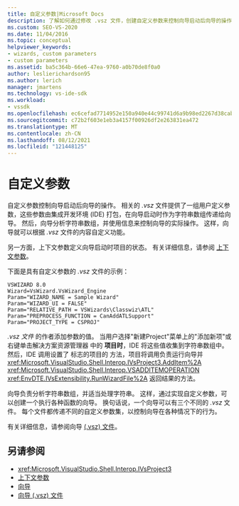 ```yaml
---
title: 自定义参数|Microsoft Docs
description: 了解如何通过修改 .vsz 文件，创建自定义参数来控制向导启动后向导的操作。
ms.custom: SEO-VS-2020
ms.date: 11/04/2016
ms.topic: conceptual
helpviewer_keywords:
- wizards, custom parameters
- custom parameters
ms.assetid: ba5c364b-66e6-47ea-9760-a0b70de8f0a0
author: leslierichardson95
ms.author: lerich
manager: jmartens
ms.technology: vs-ide-sdk
ms.workload:
- vssdk
ms.openlocfilehash: ec6cefad7714952e150a940e44c99741d6a9b98ed2267d38cab1651c69932b78
ms.sourcegitcommit: c72b2f603e1eb3a4157f00926df2e263831ea472
ms.translationtype: MT
ms.contentlocale: zh-CN
ms.lasthandoff: 08/12/2021
ms.locfileid: "121448125"
---
```

# <a name="custom-parameters"></a>自定义参数
自定义参数控制向导启动后向导的操作。 相关的 *.vsz* 文件提供了一组用户定义参数，这些参数由集成开发环境 (IDE) 打包，在向导启动时作为字符串数组传递给向导。 然后，向导分析字符串数组，并使用信息来控制向导的实际操作。 这样，向导就可以根据 *.vsz* 文件的内容自定义功能。

 另一方面，上下文参数定义向导启动时项目的状态。 有关详细信息，请参阅 [上下文参数](../../extensibility/internals/context-parameters.md)。

 下面是具有自定义参数的 *.vsz* 文件的示例：

```
VSWIZARD 8.0
Wizard=VsWizard.VsWizard_Engine
Param="WIZARD_NAME = Sample Wizard"
Param="WIZARD_UI = FALSE"
Param="RELATIVE_PATH = VSWizards\Classwiz\ATL"
Param="PREPROCESS_FUNCTION = CanAddATLSupport"
Param="PROJECT_TYPE = CSPROJ"
```

 *.vsz 文件* 的作者添加参数的值。 当用户选择"新建Project"菜单上的"添加新项"或右键单击解决方案资源管理器 中的 **项目时**，IDE 将这些值收集到字符串数组中。  然后，IDE 调用设置了 标志的项目的 方法，项目将调用负责运行向导并 <xref:Microsoft.VisualStudio.Shell.Interop.IVsProject3.AddItem%2A> <xref:Microsoft.VisualStudio.Shell.Interop.VSADDITEMOPERATION> <xref:EnvDTE.IVsExtensibility.RunWizardFile%2A> 返回结果的方法。

 向导负责分析字符串数组，并适当处理字符串。 这样，通过实现自定义参数，可以创建一个执行各种函数的向导。 换句话说，一个向导可以有三个不同的 *.vsz* 文件。 每个文件都传递不同的自定义参数集，以控制向导在各种情况下的行为。

 有关详细信息，请参阅向导 [ (.vsz) 文件](../../extensibility/internals/wizard-dot-vsz-file.md)。

## <a name="see-also"></a>另请参阅
- <xref:Microsoft.VisualStudio.Shell.Interop.IVsProject3>
- [上下文参数](../../extensibility/internals/context-parameters.md)
- [向导](../../extensibility/internals/wizards.md)
- [向导 (.vsz) 文件](../../extensibility/internals/wizard-dot-vsz-file.md)
